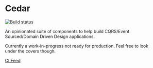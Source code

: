 Cedar
===

[![Build status](https://ci.appveyor.com/api/projects/status/4ck4andqsnnrbes1)](https://ci.appveyor.com/project/damianh/cedar) 

An opinionated suite of components to help build CQRS/Event Sourced/Domain Driven Design applications.

Currently a work-in-progress not ready for production.  Feel free to look under the covers though.

[CI Feed](https://www.myget.org/F/dh/)
